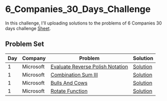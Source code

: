 # 6_Companies_30_Days_Challenge

In this challenge, I'll uploading solutions to the problems of 6 Companies 30 days challenge [Sheet](https://docs.google.com/document/d/1jkVKWPcOAE2Xjt7GFLV-M8N50HygZpWcO26REFa7dZM/edit).

## Problem Set

| Day | Company | Problem | Solution |
| --- | --- | --- | --- |
| 1 | Microsoft | [Evaluate Reverse Polish Notation](https://leetcode.com/problems/evaluate-reverse-polish-notation/) | [Solution]()
| 1 | Microsoft | [Combination Sum III](https://leetcode.com/problems/combination-sum-iii/) | [Solution]()
| 1 | Microsoft | [Bulls And Cows](https://leetcode.com/problems/bulls-and-cows/) | [Solution]()
| 1 | Microsoft | [Rotate Function](https://leetcode.com/problems/rotate-function/) | [Solution]()
